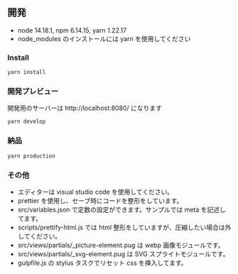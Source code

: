 ## 開発

- node 14.18.1, npm 6.14.15, yarn 1.22.17
- node_modules のインストールには yarn を使用してください

### Install

```
yarn install
```

### 開発プレビュー

開発用のサーバーは http://localhost:8080/ になります

```
yarn develop
```

### 納品

```
yarn production
```

### その他

- エディターは visual studio code を使用してください。
- prettier を使用し、セーブ時にコードを整形をしています。
- src/variables.json で定数の設定ができます。サンプルでは meta を記述してます。
- scripts/prettify-html.js では html 整形をしていますが、圧縮したい場合は外してください。
- src/views/partials/\_picture-element.pug は webp 画像モジュールです。
- src/views/partials/\_svg-element.pug は SVG スプライトモジュールです。
- gulpfile.js の stylus タスクでリセット css を挿入してます。
